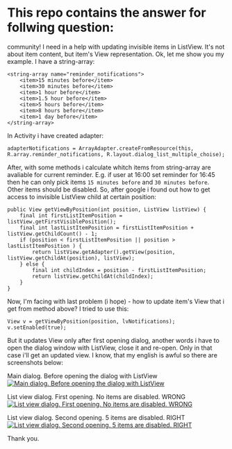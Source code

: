 # This repo contains the answer for follwing question:

community!
I need in a help with updating invisible items in ListView. It's not about item content, but item's View representation. 
Ok, let me show you my example. I have a string-array:

    <string-array name="reminder_notifications">
        <item>15 minutes before</item>
        <item>30 minutes before</item>
        <item>1 hour before</item>
        <item>1.5 hour before</item>
        <item>5 hours before</item>
        <item>8 hours before</item>
        <item>1 day before</item>
    </string-array>

In Activity i have created adapter:

    adapterNotifications = ArrayAdapter.createFromResource(this, R.array.reminder_notifications, R.layout.dialog_list_multiple_choise);

After, with some methods i calculate whitch items from string-array are avaliable for current reminder. E.g. if user at 16:00 set reminder for 16:45 then he can only pick items `15 minutes before` and `30 minutes before`. Other items should be disabled. 
So, after google i found out how to get access to invisible ListView child at certain position: 

    public View getViewByPosition(int position, ListView listView) {
        final int firstListItemPosition = listView.getFirstVisiblePosition();
        final int lastListItemPosition = firstListItemPosition + listView.getChildCount() - 1;
        if (position < firstListItemPosition || position > lastListItemPosition ) {
            return listView.getAdapter().getView(position, listView.getChildAt(position), listView);
        } else {
            final int childIndex = position - firstListItemPosition;
            return listView.getChildAt(childIndex);
        }
    }

Now, I'm facing with last problem (i hope) - how to update item's View that i get from method above? I tried to use this:

    View v = getViewByPosition(position, lvNotifications);
    v.setEnabled(true);

But it updates View only after first opening dialog, another words i have to open the dialog window with ListView, close it and re-open. Only in that case i'll get an updated view.
I know, that my english is awful so there are screenshots below:

Main dialog. Before opening the dialog with ListView
[![Main dialog. Before opening the dialog with ListView][1]][1]

List view dialog. First opening. No items are disabled. WRONG
[![List view dialog. First opening. No items are disabled. WRONG][2]][2]

List view dialog. Second opening. 5 items are disabled. RIGHT
[![List view dialog. Second opening. 5 items are disabled. RIGHT][3]][3]

Thank you.

  [1]: http://i.stack.imgur.com/CPlKH.png
  [2]: http://i.stack.imgur.com/bfsse.png
  [3]: http://i.stack.imgur.com/tJ1wB.png
